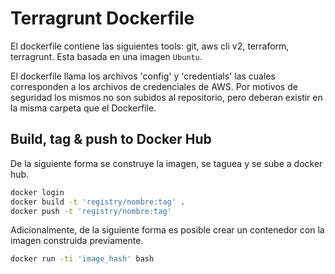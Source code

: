 
# Terragrunt Dockerfile

El dockerfile contiene las siguientes tools: git, aws cli v2, terraform, terragrunt. Esta basada en una imagen `Ubuntu`.

El dockerfile llama los archivos 'config' y 'credentials' las cuales corresponden a los archivos de credenciales de AWS. 
Por motivos de seguridad los mismos no son subidos al repositorio, pero deberan existir en la misma carpeta que el Dockerfile.


## Build, tag & push to Docker Hub

De la siguiente forma se construye la imagen, se taguea y se sube a docker hub.


```bash
docker login
docker build -t 'registry/nombre:tag' .
docker push -t 'registry/nombre:tag'
```
Adicionalmente, de la siguiente forma es posible crear un contenedor con la imagen construida previamente.    

```bash
docker run -ti 'image_hash' bash
```
    